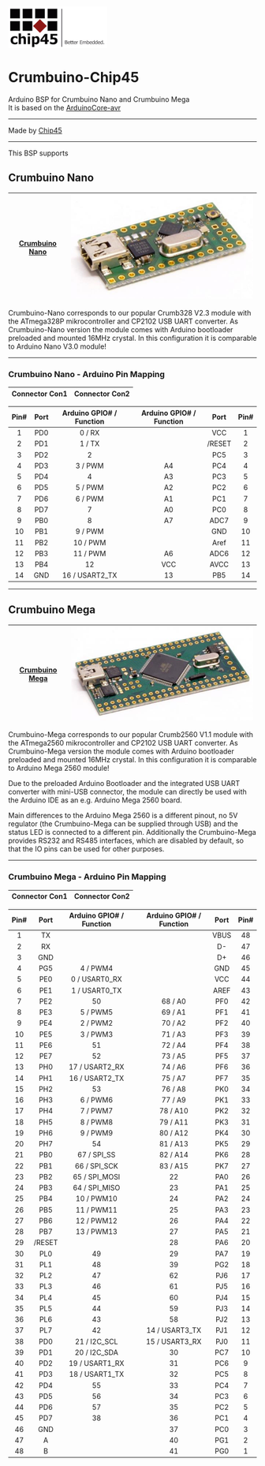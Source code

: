 ![Crumbuino Nano](./assets/chip45.png)

# Crumbuino-Chip45
Arduino BSP for Crumbuino Nano and Crumbuino Mega    
It is based on the [ArduinoCore-avr](https://github.com/arduino/ArduinoCore-avr)

----

Made by [Chip45](https://www.chip45.com)

----
This BSP supports     

## Crumbuino Nano
| [Crumbuino Nano](https://www.chip45.com/arduino-nano-module.html) | ![Crumbuino Nano](./assets/crumb328.jpg) |
| :-: | :-: |

 Crumbuino-Nano corresponds to our popular Crumb328 V2.3 module with the ATmega328P mikrocontroller and CP2102 USB UART converter. As Crumbuino-Nano version the module comes with Arduino bootloader preloaded and mounted 16MHz crystal. In this configuration it is comparable to Arduino Nano V3.0 module!
 
----

### Crumbuino Nano - Arduino Pin Mapping
 | Connector Con1 | Connector Con2 |
 | :-: | :-: | 
 
 | Pin# | Port | Arduino GPIO# / Function |     | Arduino GPIO# / Function | Port   | Pin# | 
 | :-:  | :-:  | :-:                      | :-: | :-:                      | :-:    | :-:  | 
 | 1    | PD0  | 0 / RX                   |     |                          | VCC    | 1    | 
 | 2    | PD1  | 1 / TX                   |     |                          | /RESET | 2    | 
 | 3    | PD2  | 2                        |     |                          | PC5    | 3    | 
 | 4    | PD3  | 3 / PWM                  |     | A4                       | PC4    | 4    | 
 | 5    | PD4  | 4                        |     | A3                       | PC3    | 5    | 
 | 6    | PD5  | 5 / PWM                  |     | A2                       | PC2    | 6    | 
 | 7    | PD6  | 6 / PWM                  |     | A1                       | PC1    | 7    | 
 | 8    | PD7  | 7                        |     | A0                       | PC0    | 8    | 
 | 9    | PB0  | 8                        |     | A7                       | ADC7   | 9    | 
 | 10   | PB1  | 9 / PWM                  |     |                          | GND    | 10   | 
 | 11   | PB2  | 10 / PWM                 |     |                          | Aref   | 11   | 
 | 12   | PB3  | 11 / PWM                 |     | A6                       | ADC6   | 12   | 
 | 13   | PB4  | 12                       |     | VCC                      | AVCC   | 13   | 
 | 14   | GND  | 16 / USART2_TX           |     | 13                       | PB5    | 14   | 
 
----
## Crumbuino Mega
| [Crumbuino Mega](https://www.chip45.com/arduino-mega-module.html) | ![Crumbuino Nano](./assets/crumb2560.jpg)  |
| :-: | :-: |

 Crumbuino-Mega corresponds to our popular Crumb2560 V1.1 module with the ATmega2560 mikrocontroller and CP2102 USB UART converter. As Crumbuino-Mega version the module comes with Arduino bootloader preloaded and mounted 16MHz crystal. In this configuration it is comparable to Arduino Mega 2560 module!

Due to the preloaded Arduino Bootloader and the integrated USB UART converter with mini-USB connector, the module can directly be used with the Arduino IDE as an e.g. Arduino Mega 2560 board.

Main differences to the Arduino Mega 2560 is a different pinout, no 5V regulator (the Crumbuino-Mega can be supplied through USB) and the status LED is connected to a different pin. Additionally the Crumbuino-Mega provides RS232 and RS485 interfaces, which are disabled by default, so that the IO pins can be used for other purposes. 

----

### Crumbuino Mega - Arduino Pin Mapping
 | Connector Con1 | Connector Con2 |
 | :-: | :-: | 
 
 | Pin# | Port   | Arduino GPIO# / Function |     | Arduino GPIO# / Function | Port | Pin# | 
 | :-:  | :-:    | :-:                      | :-: | :-:                      | :-:  | :-:  | 
 | 1    | TX     |                          |     |                          | VBUS | 48   | 
 | 2    | RX     |                          |     |                          | D-   | 47   | 
 | 3    | GND    |                          |     |                          | D+   | 46   | 
 | 4    | PG5    | 4 / PWM4                 |     |                          | GND  | 45   | 
 | 5    | PE0    | 0 / USART0_RX            |     |                          | VCC  | 44   | 
 | 6    | PE1    | 1 / USART0_TX            |     |                          | AREF | 43   | 
 | 7    | PE2    | 50                       |     | 68 / A0                  | PF0  | 42   | 
 | 8    | PE3    | 5 / PWM5                 |     | 69 / A1                  | PF1  | 41   | 
 | 9    | PE4    | 2 / PWM2                 |     | 70 / A2                  | PF2  | 40   | 
 | 10   | PE5    | 3 / PWM3                 |     | 71 / A3                  | PF3  | 39   | 
 | 11   | PE6    | 51                       |     | 72 / A4                  | PF4  | 38   | 
 | 12   | PE7    | 52                       |     | 73 / A5                  | PF5  | 37   | 
 | 13   | PH0    | 17 / USART2_RX           |     | 74 / A6                  | PF6  | 36   | 
 | 14   | PH1    | 16 / USART2_TX           |     | 75 / A7                  | PF7  | 35   | 
 | 15   | PH2    | 53                       |     | 76 / A8                  | PK0  | 34   | 
 | 16   | PH3    | 6 / PWM6                 |     | 77 / A9                  | PK1  | 33   | 
 | 17   | PH4    | 7 / PWM7                 |     | 78 / A10                 | PK2  | 32   | 
 | 18   | PH5    | 8 / PWM8                 |     | 79 / A11                 | PK3  | 31   | 
 | 19   | PH6    | 9 / PWM9                 |     | 80 / A12                 | PK4  | 30   | 
 | 20   | PH7    | 54                       |     | 81 / A13                 | PK5  | 29   | 
 | 21   | PB0    | 67 / SPI_SS              |     | 82 / A14                 | PK6  | 28   | 
 | 22   | PB1    | 66 / SPI_SCK             |     | 83 / A15                 | PK7  | 27   | 
 | 23   | PB2    | 65 / SPI_MOSI            |     | 22                       | PA0  | 26   | 
 | 24   | PB3    | 64 / SPI_MISO            |     | 23                       | PA1  | 25   | 
 | 25   | PB4    | 10 / PWM10               |     | 24                       | PA2  | 24   | 
 | 26   | PB5    | 11 / PWM11               |     | 25                       | PA3  | 23   | 
 | 27   | PB6    | 12 / PWM12               |     | 26                       | PA4  | 22   | 
 | 28   | PB7    | 13 / PWM13               |     | 27                       | PA5  | 21   | 
 | 29   | /RESET |                          |     | 28                       | PA6  | 20   | 
 | 30   | PL0    | 49                       |     | 29                       | PA7  | 19   | 
 | 31   | PL1    | 48                       |     | 39                       | PG2  | 18   | 
 | 32   | PL2    | 47                       |     | 62                       | PJ6  | 17   | 
 | 33   | PL3    | 46                       |     | 61                       | PJ5  | 16   | 
 | 34   | PL4    | 45                       |     | 60                       | PJ4  | 15   | 
 | 35   | PL5    | 44                       |     | 59                       | PJ3  | 14   | 
 | 36   | PL6    | 43                       |     | 58                       | PJ2  | 13   | 
 | 37   | PL7    | 42                       |     | 14 / USART3_TX           | PJ1  | 12   | 
 | 38   | PD0    | 21 / I2C_SCL             |     | 15 / USART3_RX           | PJ0  | 11   | 
 | 39   | PD1    | 20 / I2C_SDA             |     | 30                       | PC7  | 10   | 
 | 40   | PD2    | 19 / USART1_RX           |     | 31                       | PC6  | 9    | 
 | 41   | PD3    | 18 / USART1_TX           |     | 32                       | PC5  | 8    | 
 | 42   | PD4    | 55                       |     | 33                       | PC4  | 7    | 
 | 43   | PD5    | 56                       |     | 34                       | PC3  | 6    | 
 | 44   | PD6    | 57                       |     | 35                       | PC2  | 5    | 
 | 45   | PD7    | 38                       |     | 36                       | PC1  | 4    | 
 | 46   | GND    |                          |     | 37                       | PC0  | 3    | 
 | 47   | A      |                          |     | 40                       | PG1  | 2    | 
 | 48   | B      |                          |     | 41                       | PG0  | 1    | 
